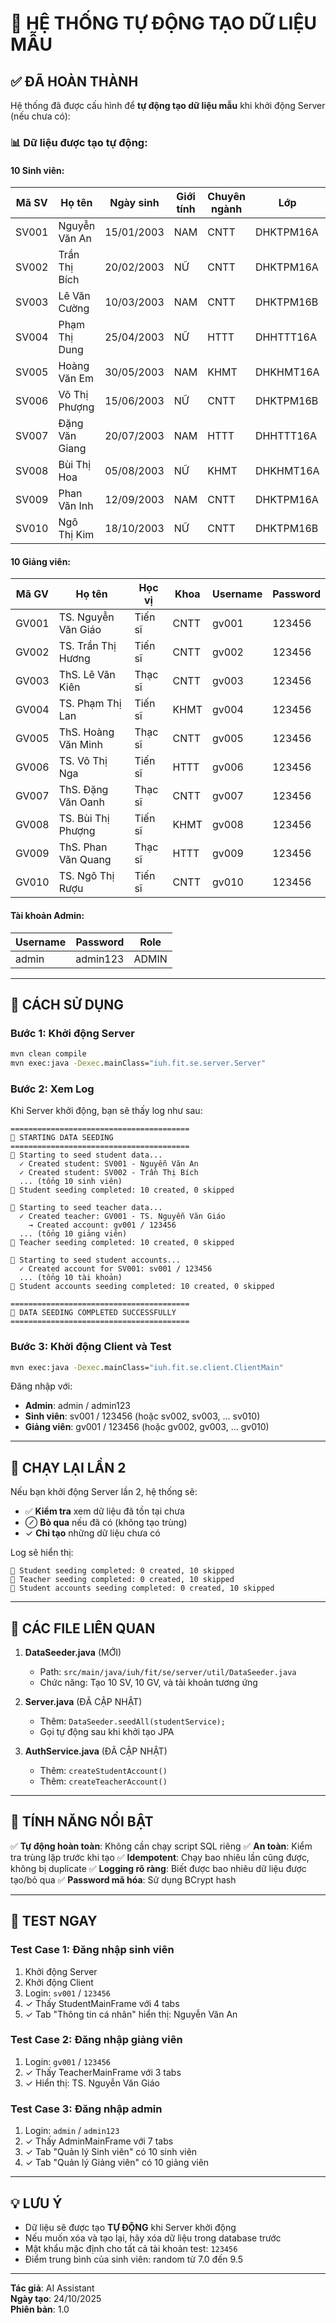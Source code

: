# 🌱 HỆ THỐNG TỰ ĐỘNG TẠO DỮ LIỆU MẪU

## ✅ ĐÃ HOÀN THÀNH

Hệ thống đã được cấu hình để **tự động tạo dữ liệu mẫu** khi khởi động Server (nếu chưa có):

### 📊 Dữ liệu được tạo tự động:

#### 10 Sinh viên:
| Mã SV | Họ tên | Ngày sinh | Giới tính | Chuyên ngành | Lớp | Username | Password |
|-------|--------|-----------|-----------|--------------|-----|----------|----------|
| SV001 | Nguyễn Văn An | 15/01/2003 | NAM | CNTT | DHKTPM16A | sv001 | 123456 |
| SV002 | Trần Thị Bích | 20/02/2003 | NỮ | CNTT | DHKTPM16A | sv002 | 123456 |
| SV003 | Lê Văn Cường | 10/03/2003 | NAM | CNTT | DHKTPM16B | sv003 | 123456 |
| SV004 | Phạm Thị Dung | 25/04/2003 | NỮ | HTTT | DHHTTT16A | sv004 | 123456 |
| SV005 | Hoàng Văn Em | 30/05/2003 | NAM | KHMT | DHKHMT16A | sv005 | 123456 |
| SV006 | Võ Thị Phượng | 15/06/2003 | NỮ | CNTT | DHKTPM16B | sv006 | 123456 |
| SV007 | Đặng Văn Giang | 20/07/2003 | NAM | HTTT | DHHTTT16A | sv007 | 123456 |
| SV008 | Bùi Thị Hoa | 05/08/2003 | NỮ | KHMT | DHKHMT16A | sv008 | 123456 |
| SV009 | Phan Văn Inh | 12/09/2003 | NAM | CNTT | DHKTPM16A | sv009 | 123456 |
| SV010 | Ngô Thị Kim | 18/10/2003 | NỮ | CNTT | DHKTPM16B | sv010 | 123456 |

#### 10 Giảng viên:
| Mã GV | Họ tên | Học vị | Khoa | Username | Password |
|-------|--------|--------|------|----------|----------|
| GV001 | TS. Nguyễn Văn Giáo | Tiến sĩ | CNTT | gv001 | 123456 |
| GV002 | TS. Trần Thị Hương | Tiến sĩ | CNTT | gv002 | 123456 |
| GV003 | ThS. Lê Văn Kiên | Thạc sĩ | CNTT | gv003 | 123456 |
| GV004 | TS. Phạm Thị Lan | Tiến sĩ | KHMT | gv004 | 123456 |
| GV005 | ThS. Hoàng Văn Minh | Thạc sĩ | CNTT | gv005 | 123456 |
| GV006 | TS. Võ Thị Nga | Tiến sĩ | HTTT | gv006 | 123456 |
| GV007 | ThS. Đặng Văn Oanh | Thạc sĩ | CNTT | gv007 | 123456 |
| GV008 | TS. Bùi Thị Phượng | Tiến sĩ | KHMT | gv008 | 123456 |
| GV009 | ThS. Phan Văn Quang | Thạc sĩ | HTTT | gv009 | 123456 |
| GV010 | TS. Ngô Thị Rượu | Tiến sĩ | CNTT | gv010 | 123456 |

#### Tài khoản Admin:
| Username | Password | Role |
|----------|----------|------|
| admin | admin123 | ADMIN |

---

## 🚀 CÁCH SỬ DỤNG

### Bước 1: Khởi động Server
```cmd
mvn clean compile
mvn exec:java -Dexec.mainClass="iuh.fit.se.server.Server"
```

### Bước 2: Xem Log
Khi Server khởi động, bạn sẽ thấy log như sau:

```
========================================
🌱 STARTING DATA SEEDING
========================================
🌱 Starting to seed student data...
  ✓ Created student: SV001 - Nguyễn Văn An
  ✓ Created student: SV002 - Trần Thị Bích
  ... (tổng 10 sinh viên)
🌱 Student seeding completed: 10 created, 0 skipped

🌱 Starting to seed teacher data...
  ✓ Created teacher: GV001 - TS. Nguyễn Văn Giáo
    → Created account: gv001 / 123456
  ... (tổng 10 giảng viên)
🌱 Teacher seeding completed: 10 created, 0 skipped

🌱 Starting to seed student accounts...
  ✓ Created account for SV001: sv001 / 123456
  ... (tổng 10 tài khoản)
🌱 Student accounts seeding completed: 10 created, 0 skipped

========================================
🌱 DATA SEEDING COMPLETED SUCCESSFULLY
========================================
```

### Bước 3: Khởi động Client và Test
```cmd
mvn exec:java -Dexec.mainClass="iuh.fit.se.client.ClientMain"
```

Đăng nhập với:
- **Admin**: admin / admin123
- **Sinh viên**: sv001 / 123456 (hoặc sv002, sv003, ... sv010)
- **Giảng viên**: gv001 / 123456 (hoặc gv002, gv003, ... gv010)

---

## 🔄 CHẠY LẠI LẦN 2

Nếu bạn khởi động Server lần 2, hệ thống sẽ:
- ✅ **Kiểm tra** xem dữ liệu đã tồn tại chưa
- ⊘ **Bỏ qua** nếu đã có (không tạo trùng)
- ✓ **Chỉ tạo** những dữ liệu chưa có

Log sẽ hiển thị:
```
🌱 Student seeding completed: 0 created, 10 skipped
🌱 Teacher seeding completed: 0 created, 10 skipped
🌱 Student accounts seeding completed: 0 created, 10 skipped
```

---

## 📁 CÁC FILE LIÊN QUAN

1. **DataSeeder.java** (MỚI)
   - Path: `src/main/java/iuh/fit/se/server/util/DataSeeder.java`
   - Chức năng: Tạo 10 SV, 10 GV, và tài khoản tương ứng

2. **Server.java** (ĐÃ CẬP NHẬT)
   - Thêm: `DataSeeder.seedAll(studentService);`
   - Gọi tự động sau khi khởi tạo JPA

3. **AuthService.java** (ĐÃ CẬP NHẬT)
   - Thêm: `createStudentAccount()`
   - Thêm: `createTeacherAccount()`

---

## 🎯 TÍNH NĂNG NỔI BẬT

✅ **Tự động hoàn toàn**: Không cần chạy script SQL riêng
✅ **An toàn**: Kiểm tra trùng lặp trước khi tạo
✅ **Idempotent**: Chạy bao nhiêu lần cũng được, không bị duplicate
✅ **Logging rõ ràng**: Biết được bao nhiêu dữ liệu được tạo/bỏ qua
✅ **Password mã hóa**: Sử dụng BCrypt hash

---

## 🧪 TEST NGAY

### Test Case 1: Đăng nhập sinh viên
1. Khởi động Server
2. Khởi động Client
3. Login: `sv001` / `123456`
4. ✓ Thấy StudentMainFrame với 4 tabs
5. ✓ Tab "Thông tin cá nhân" hiển thị: Nguyễn Văn An

### Test Case 2: Đăng nhập giảng viên
1. Login: `gv001` / `123456`
2. ✓ Thấy TeacherMainFrame với 3 tabs
3. ✓ Hiển thị: TS. Nguyễn Văn Giáo

### Test Case 3: Đăng nhập admin
1. Login: `admin` / `admin123`
2. ✓ Thấy AdminMainFrame với 7 tabs
3. ✓ Tab "Quản lý Sinh viên" có 10 sinh viên
4. ✓ Tab "Quản lý Giảng viên" có 10 giảng viên

---

## 💡 LƯU Ý

- Dữ liệu sẽ được tạo **TỰ ĐỘNG** khi Server khởi động
- Nếu muốn xóa và tạo lại, hãy xóa dữ liệu trong database trước
- Mật khẩu mặc định cho tất cả tài khoản test: `123456`
- Điểm trung bình của sinh viên: random từ 7.0 đến 9.5

---

**Tác giả**: AI Assistant  
**Ngày tạo**: 24/10/2025  
**Phiên bản**: 1.0

